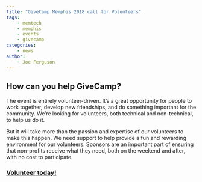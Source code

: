 ```yaml
---
title: "GiveCamp Memphis 2018 call for Volunteers"
tags:
    - memtech
    - memphis
    - events
    - givecamp
categories:
    - news
author:
    - Joe Ferguson
---
```

<h2>How can you help GiveCamp?</h2>
<p>
The event is entirely volunteer-driven. It’s a great opportunity for people to work together, develop new friendships, and do something important for the community. We’re looking for volunteers, both technical and non-technical, to help us do it.
</p>
 </p>
But it will take more than the passion and expertise of our volunteers to make this happen. We need support to help provide a fun and rewarding environment for our volunteers.  Sponsors are an important part of ensuring that non-profits receive what they need, both on the weekend and after, with no cost to participate.
 </p>
<h3><a href="http://www.givecampmemphis.org/volunteer//" target="blank">Volunteer today!</a></h3>